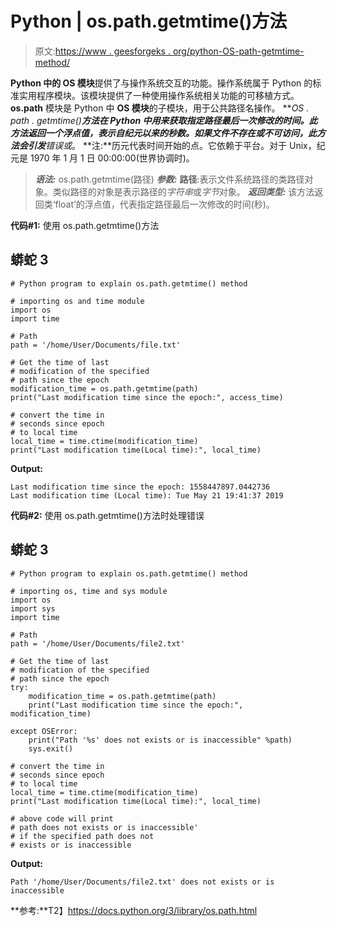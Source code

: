 # Python | os.path.getmtime()方法

> 原文:[https://www . geesforgeks . org/python-OS-path-getmtime-method/](https://www.geeksforgeeks.org/python-os-path-getmtime-method/)

**Python 中的 OS 模块**提供了与操作系统交互的功能。操作系统属于 Python 的标准实用程序模块。该模块提供了一种使用操作系统相关功能的可移植方式。 **os.path** 模块是 Python 中 **OS 模块**的子模块，用于公共路径名操作。
***OS . path . getmtime()***方法在 Python 中用来获取指定路径最后一次修改的时间。此方法返回一个浮点值，表示自纪元以来的秒数。如果文件不存在或不可访问，此方法会引发**错误或**。
**注:**历元代表时间开始的点。它依赖于平台。对于 Unix，纪元是 1970 年 1 月 1 日 00:00:00(世界协调时)。

> ***语法:*** os.path.getmtime(路径)
> ***参数:***
> **路径**:表示文件系统路径的类路径对象。类似路径的对象是表示路径的*字符串*或*字节*对象。
> ***返回类型:*** 该方法返回类‘float’的浮点值，代表指定路径最后一次修改的时间(秒)。

**代码#1:** 使用 os.path.getmtime()方法

## 蟒蛇 3

```
# Python program to explain os.path.getmtime() method

# importing os and time module
import os
import time

# Path
path = '/home/User/Documents/file.txt'

# Get the time of last
# modification of the specified
# path since the epoch
modification_time = os.path.getmtime(path)
print("Last modification time since the epoch:", access_time)

# convert the time in
# seconds since epoch
# to local time
local_time = time.ctime(modification_time)
print("Last modification time(Local time):", local_time)
```

**Output:** 

```
Last modification time since the epoch: 1558447897.0442736
Last modification time (Local time): Tue May 21 19:41:37 2019
```

**代码#2:** 使用 os.path.getmtime()方法时处理错误

## 蟒蛇 3

```
# Python program to explain os.path.getmtime() method

# importing os, time and sys module
import os
import sys
import time

# Path
path = '/home/User/Documents/file2.txt'

# Get the time of last
# modification of the specified
# path since the epoch
try:
    modification_time = os.path.getmtime(path)
    print("Last modification time since the epoch:", modification_time)

except OSError:
    print("Path '%s' does not exists or is inaccessible" %path)
    sys.exit()

# convert the time in
# seconds since epoch
# to local time
local_time = time.ctime(modification_time)
print("Last modification time(Local time):", local_time)

# above code will print
# path does not exists or is inaccessible'
# if the specified path does not
# exists or is inaccessible
```

**Output:** 

```
Path '/home/User/Documents/file2.txt' does not exists or is inaccessible
```

**参考:**T2】https://docs.python.org/3/library/os.path.html